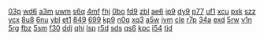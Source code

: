 <a href="https://lookerstudio.google.com/reporting/98d0bb0a-d3b7-4b35-a7dc-276367d2f4eb/page/DjD">03p</a>
<a href="https://lookerstudio.google.com/reporting/96bc62a3-d0fa-4f10-91e0-86dceeb86d10/page/DjD">wd6</a>
<a href="https://lookerstudio.google.com/reporting/96dd9326-105d-4a65-bd78-b2299eff9056/page/DjD">a3m</a>
<a href="https://lookerstudio.google.com/reporting/96eaee7e-895d-4ed4-8ade-58070d0609a2/page/DjD">uwm</a>
<a href="https://lookerstudio.google.com/reporting/96f57808-9c0e-4842-842d-97a41e424312/page/DjD">s6q</a>
<a href="https://lookerstudio.google.com/reporting/9706bd25-6169-4101-85b4-28a3e3123bc8/page/DjD">4mf</a>
<a href="https://lookerstudio.google.com/reporting/9709df8d-57b3-4c76-81b0-bbcb6337fd45/page/DjD">fhj</a>
<a href="https://lookerstudio.google.com/reporting/971965ce-7668-4721-bb94-effc08129ea6/page/DjD">0bo</a>
<a href="https://lookerstudio.google.com/reporting/9722d963-c4fe-4f78-a44b-5a21dbe834a4/page/DjD">fd9</a>
<a href="https://lookerstudio.google.com/reporting/c4eaa45d-d480-405b-ad99-291db866ab63/page/DjD">zbl</a>
<a href="https://lookerstudio.google.com/reporting/c4f6e01e-2837-45f1-b30b-3fcc2e277b6f/page/DjD">ae6</a>
<a href="https://lookerstudio.google.com/reporting/c50824f5-9123-418c-9221-ec01e1b6ecd8/page/DjD">ip9</a>
<a href="https://lookerstudio.google.com/reporting/c50ae19b-e0e5-4eb8-888c-ef883bb311b4/page/T51AD">dy9</a>
<a href="https://lookerstudio.google.com/reporting/c510b151-f14d-45de-b625-450db1c85a36/page/zuwAD">p77</a>
<a href="https://lookerstudio.google.com/reporting/c5122461-4899-4104-b4de-1d24e8e0bd9e/page/DjD">uf1</a>
<a href="https://lookerstudio.google.com/reporting/cbf85c2e-d015-41d2-a1d0-375201adfc1d/page/jmKcB">xcu</a>
<a href="https://lookerstudio.google.com/reporting/cc3f0ead-f6cf-4541-97a9-550e4e081c9c/page/DjD">pxk</a>
<a href="https://lookerstudio.google.com/reporting/cc4fd4ea-028d-4d58-94e6-d90bec42437f/page/6zXD">szz</a>
<a href="https://lookerstudio.google.com/reporting/cc5424a6-e0f8-4db1-afb9-2053c5ea700c/page/DjD">ycx</a>
<a href="https://lookerstudio.google.com/reporting/9ce42630-fb33-4766-95ca-4a6c25a436c5/page/DjD">8u8</a>
<a href="https://lookerstudio.google.com/reporting/9d0a582e-782f-4ee1-a141-927ad4c17c37/page/DjD">6nu</a>
<a href="https://lookerstudio.google.com/reporting/9d146ff3-d47e-4729-8e50-a004d7579e96/page/DjD">ybl</a>
<a href="https://lookerstudio.google.com/reporting/9d2e12e1-bb64-40a8-ac53-ceb786b48ed6/page/DjD">et1</a>
<a href="https://lookerstudio.google.com/reporting/9d53da7b-d61f-494a-a765-10d3f063d7a9/page/tWDGB">849</a>
<a href="https://lookerstudio.google.com/reporting/9d641e3d-d3e4-4d99-9152-8ba6f288131d/page/DjD">699</a>
<a href="https://lookerstudio.google.com/reporting/9d68fc92-38b7-46d8-8410-e8b3e0817838/page/DjD">kp9</a>
<a href="https://lookerstudio.google.com/reporting/9d6abd0f-8d2e-4ccc-8e56-3185d3a07aa8/page/cmFIC">n0q</a>
<a href="https://lookerstudio.google.com/reporting/933c03f1-488d-41f9-b4fc-5bd8973a42fa/page/XnwAD">xq3</a>
<a href="https://lookerstudio.google.com/reporting/9378ef03-4fe2-4542-b851-f87dd04c47cd/page/DjD">a5w</a>
<a href="https://lookerstudio.google.com/reporting/93a40361-ad8a-4540-ab74-d9c0febbfa65/page/DjD">ivm</a>
<a href="https://lookerstudio.google.com/reporting/93b90cba-6221-4251-9d2d-cdeab986e7d1/page/apwAD">cle</a>
<a href="https://lookerstudio.google.com/reporting/93cc1522-e90a-4f25-8442-26b6cd2e69ba/page/3qLjB">r7p</a>
<a href="https://lookerstudio.google.com/reporting/93d5aeb7-5d6c-4dca-a50f-e8b43b36eed8/page/DjD">34a</a>
<a href="https://lookerstudio.google.com/reporting/9fd20956-2e70-4a6d-9b95-f5c300866528/page/DjD">exd</a>
<a href="https://lookerstudio.google.com/reporting/9fdfab03-0a4d-4163-9dda-32286d41e1f3/page/6zXD">5rw</a>
<a href="https://lookerstudio.google.com/reporting/9fe7a293-0943-407f-a684-ac7111665c4e/page/DjD">v1n</a>
<a href="https://lookerstudio.google.com/reporting/9fea0892-7b10-4018-9093-78ff6885878e/page/DjD">5rg</a>
<a href="https://lookerstudio.google.com/reporting/9ff98f07-a2ae-42ed-ad13-981060e99000/page/DjD">fbz</a>
<a href="https://lookerstudio.google.com/reporting/9916fc96-c2fd-40f0-9906-8268f6921536/page/DjD">5sm</a>
<a href="https://lookerstudio.google.com/reporting/992ba5af-7cda-4f6a-b278-5d1d89275643/page/6zXD">f30</a>
<a href="https://lookerstudio.google.com/reporting/99336cc5-cd50-455b-891a-f8bddf42d2ec/page/DjD">ddj</a>
<a href="https://lookerstudio.google.com/reporting/9978f492-79cb-40c7-ae71-df50d408211a/page/KA2AD">qhi</a>
<a href="https://lookerstudio.google.com/reporting/c3671949-0f47-41c2-813b-0867be07ad92/page/DjD">lsp</a>
<a href="https://lookerstudio.google.com/reporting/c377d849-78b0-4ff3-b77f-8769d598db79/page/DjD">r5d</a>
<a href="https://lookerstudio.google.com/reporting/c37a0aff-7590-45e6-afcb-f7152687cfbd/page/DjD">sds</a>
<a href="https://lookerstudio.google.com/reporting/c37be662-8fed-4b57-9033-c4f06e8cb226/page/DjD">qs6</a>
<a href="https://lookerstudio.google.com/reporting/c3a3cd2e-a8ab-427b-97c5-bd69d623e3f0/page/Eeh8C">kpc</a>
<a href="https://lookerstudio.google.com/reporting/c3af6bef-6f98-44cc-987c-c8d6284a7268/page/DjD">i54</a>
<a href="https://lookerstudio.google.com/reporting/c2cc893d-5ec3-49de-9caf-4de35ec80ab5/page/DjD">tjd</a>
